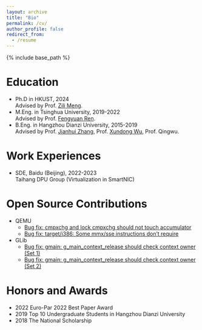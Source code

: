 ```yaml
---
layout: archive
title: "Bio"
permalink: /cv/
author_profile: false
redirect_from:
  - /resume
---
```


{% include base_path %}

Education
======
* Ph.D in HKUST, 2024  
Advised by Prof. [Zili Meng](https://zilimeng.com/).
* M.Eng. in Tsinghua University, 2019-2022  
Advised by Prof. [Fengyuan Ren](https://nns.cs.tsinghua.edu.cn/personal/renfy/renfy.html).
* B.Eng. in Hangzhou Dianzi University, 2015-2019  
Advised by Prof. [Jianhui Zhang](https://jhzhang.cn/), Prof. [Xundong Wu](https://scholar.google.com.hk/citations?hl=zh-CN&user=IJ-S8dMAAAAJ), Prof. Qingwu.

Work Experiences
======
* SDE, Baidu (Beijing), 2022-2023  
Taihang DPU Group (Virtualization in SmartNIC)

Open Source Contributions
======
* QEMU
  * [Bug fix: cmpxchg and lock cmpxchg should not touch accumulator](https://lore.kernel.org/all/20220323013417.409858-1-lw945lw945@yahoo.com/)
  * [Bug fix: target/i386: Some mmx/sse instructions don’t require](https://lore.kernel.org/all/20220325145007.448948-1-lw945lw945@yahoo.com/)
* GLib
  * [Bug fix: gmain: g_main_context_release should check context owner (Set 1)](https://gitlab.gnome.org/GNOME/glib/-/merge_requests/3314) 
  * [Bug fix: gmain: g_main_context_release should check context owner (Set 2)](https://gitlab.gnome.org/GNOME/glib/-/merge_requests/3302) 

Honors and Awards
======
* 2022 Euro-Par 2022 Best Paper Award
* 2019 Top 10 Undergraduate Students in Hangzhou Dianzi University
* 2018 The National Scholarship

<!-- Skills
======
* Skill 1
* Skill 2
  * Sub-skill 2.1
  * Sub-skill 2.2
  * Sub-skill 2.3
* Skill 3 -->

<!-- Publications
======
  <ul>{% for post in site.publications reversed %}
    {% include archive-single-cv.html %}
  {% endfor %}</ul> -->
  
<!-- Talks
======
  <ul>{% for post in site.talks reversed %}
    {% include archive-single-talk-cv.html  %}
  {% endfor %}</ul>
  
Teaching
======
  <ul>{% for post in site.teaching reversed %}
    {% include archive-single-cv.html %}
  {% endfor %}</ul>
  
Service and leadership
======
* Currently signed in to 43 different slack teams -->
